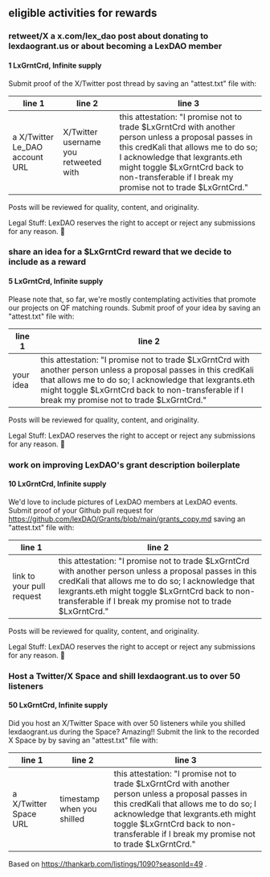 ## eligible activities for rewards

### retweet/X a x.com/lex_dao post about donating to lexdaogrant.us or about becoming a LexDAO member

#### 1 LxGrntCrd, Infinite supply

Submit proof of the X/Twitter post thread by saving an "attest.txt" file with:

| line 1 | line 2 | line 3 |
| -------- | -------- |-------- |
| a X/Twitter Le_DAO account URL     | X/Twitter username you retweeted with | this attestation: "I promise not to trade $LxGrntCrd with another person unless a proposal passes in this credKali that allows me to do so; I acknowledge that lexgrants.eth might toggle $LxGrntCrd back to non-transferable if I break my promise not to trade $LxGrntCrd."     |

Posts will be reviewed for quality, content, and originality. 

Legal Stuff: LexDAO reserves the right to accept or reject any submissions for any reason. 👀

### share an idea for a $LxGrntCrd reward that we decide to include as a reward

#### 5 LxGrntCrd, Infinite supply

Please note that, so far, we're mostly contemplating activities that promote our projects on QF matching rounds. Submit proof of your idea by saving an "attest.txt" file with:

| line 1 | line 2 |
| -------- | -------- |
| your idea     |  this attestation: "I promise not to trade $LxGrntCrd with another person unless a proposal passes in this credKali that allows me to do so; I acknowledge that lexgrants.eth might toggle $LxGrntCrd back to non-transferable if I break my promise not to trade $LxGrntCrd."     |

Posts will be reviewed for quality, content, and originality. 

Legal Stuff: LexDAO reserves the right to accept or reject any submissions for any reason. 👀

### work on improving LexDAO's grant description boilerplate

#### 10 LxGrntCrd, Infinite supply

We'd love to include pictures of LexDAO members at LexDAO events. Submit proof of your Github pull request for https://github.com/lexDAO/Grants/blob/main/grants_copy.md saving an "attest.txt" file with:

| line 1 | line 2 |
| -------- | -------- |
| link to your pull request     |  this attestation: "I promise not to trade $LxGrntCrd with another person unless a proposal passes in this credKali that allows me to do so; I acknowledge that lexgrants.eth might toggle $LxGrntCrd back to non-transferable if I break my promise not to trade $LxGrntCrd."     |

Posts will be reviewed for quality, content, and originality. 

Legal Stuff: LexDAO reserves the right to accept or reject any submissions for any reason. 👀

### Host a Twitter/X Space and shill lexdaogrant.us to over 50 listeners

#### 50 LxGrntCrd, Infinite supply

Did you host an X/Twitter Space with over 50 listeners while you shilled lexdaogrant.us during the Space? Amazing!! Submit the link to the recorded X Space by by saving an "attest.txt" file with:

| line 1 | line 2 | line 3 |
| -------- | -------- | -------- |
| a X/Twitter Space URL     | timestamp when you shilled  | this attestation: "I promise not to trade $LxGrntCrd with another person unless a proposal passes in this credKali that allows me to do so; I acknowledge that lexgrants.eth might toggle $LxGrntCrd back to non-transferable if I break my promise not to trade $LxGrntCrd."     |

Based on https://thankarb.com/listings/1090?seasonId=49 .
